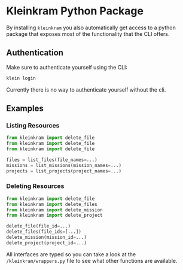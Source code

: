 # Kleinkram Python Package

By installing `kleinkram` you also automatically get access to a python package that exposes most of the functionality that the CLI offers.

## Authentication

Make sure to authenticate yourself using the CLI:

```bash
klein login
```

Currently there is no way to authenticate yourself without the cli.

## Examples

### Listing Resources

```python
from kleinkram import delete_file
from kleinkram import delete_file
from kleinkram import delete_file

files = list_files(file_names=...)
missions = list_missions(mission_names=...)
projects = list_projects(project_names=...)
```

### Deleting Resources

```python
from kleinkram import delete_file
from kleinkram import delete_files
from kleinkram import delete_mission
from kleinkram import delete_project

delete_file(file_id=...)
delete_files(file_ids=[...])
delete_mission(mission_id=...)
delete_project(project_id=...)
```

All interfaces are typed so you can take a look at the `/kleinkram/wrappers.py` file to see what other functions are available.
